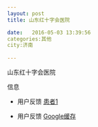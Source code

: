 ```yaml
--- 
layout: post 
title: 山东红十字会医院

date:   2016-05-03 13:39:56 
categories:其他  
city:济南
  
--- 
```

   
山东红十字会医院

信息
 - 用户反馈 [患者1](http://www.cywty.com/so/tousu1/2016/0504/4709.html)

 - 用户反馈 [Google缓存](http://webcache.googleusercontent.com/search?q=cache%3A%2F%2Fwww.cywty.com%2Fso%2Ftousu1%2F2016%2F0504%2F4709.html&rlz=1C5CHFA_enUS659US659&oq=cache%3A%2F%2Fwww.cywty.com%2Fso%2Ftousu1%2F2016%2F0504%2F4709.html&aqs=chrome..69i57j69i58.2342j0j4&sourceid=chrome&ie=UTF-8)



